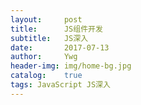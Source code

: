```yaml
---
layout:     post
title:      JS组件开发
subtitle:   JS深入
date:       2017-07-13
author:     Ywg
header-img: img/home-bg.jpg
catalog:    true
tags: JavaScript JS深入
---
```

